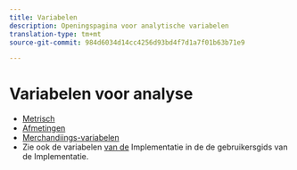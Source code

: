 ```yaml
---
title: Variabelen
description: Openingspagina voor analytische variabelen
translation-type: tm+mt
source-git-commit: 984d6034d14cc4256d93bd4f7d1a7f01b63b71e9

---
```



# Variabelen voor analyse

* [Metrisch](/help/components/c-variables/c-metrics/metricslist.md)
* [Afmetingen](/help/components/c-variables/dimensionslist/dimension-compatibility.md)
* [Merchandiings-variabelen](/help/components/c-variables/c-merch-variables/var-merchandising.md)
* Zie ook de variabelen [van de](/help/implement/vars/overview.md) Implementatie in de de gebruikersgids van de Implementatie.
